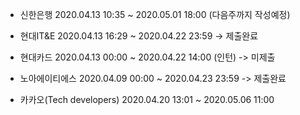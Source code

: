 - 신한은행  2020.04.13 10:35 ~ 2020.05.01 18:00 (다음주까지 작성예정)

- 현대IT&E  2020.04.13 16:29 ~ 2020.04.22 23:59 -> 제출완료

- 현대카드  2020.04.13 00:00 ~ 2020.04.22 14:00 (인턴) -> 미제출

- 노아에이티에스  2020.04.09 00:00 ~ 2020.04.23 23:59 -> 제출완료 

- 카카오(Tech developers) 2020.04.20 13:01 ~ 2020.05.06 11:00 

